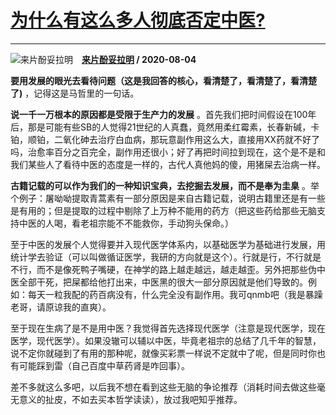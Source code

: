 # [为什么有这么多人彻底否定中医?](https://www.zhihu.com/answer/1382830376)

--------------------------------------------------------------

![来片酚妥拉明](https://pic1.zhimg.com/v2-c23dd4d234ce517c29cdce96f7c8fbba.jpg?source=1940ef5c "来片酚妥拉明")&emsp;**[来片酚妥拉明](https://www.zhihu.com/people/wu-suo-bu-zhi-de-da-shen-81) / 2020-08-04**

 **要用发展的眼光去看待问题（这是我回答的核心，看清楚了，看清楚了，看清楚了)** ，记得这是马哲里的一句话。

 **说一千一万根本的原因都是受限于生产力的发展** 。首先我们把时间假设在100年后，那是可能有些SB的人觉得21世纪的人真蠢，竟然用柔红霉素，长春新碱，卡铂，顺铂，二氧化砷去治疗白血病，那玩意副作用这么大，直接用XX药就不好了吗，治愈率百分之百完全，副作用还很小；好了再把时间拉到现在，这个是不是和我们某些人了看待中医的态度是一样的，古代人真他妈的傻，用猪屎去治病一样。

 **古籍记载的可以作为我们的一种知识宝典，去挖掘去发展，而不是奉为圭臬** 。举个例子：屠呦呦提取青蒿素有一部分原因是来自古籍记载，说明古籍里还是有一些是有用的；但是提取的过程中剔除了上万种不能用的药方（把这些药给那些无脑支持中医的人喝，看老祖宗能不不能救你，手动狗头保命。）

至于中医的发展个人觉得要并入现代医学体系内，以基础医学为基础进行发展，用统计学去验证（可以叫做循证医学，我研的方向就是这个）。行就是行，不行就是不行，而不是像死鸭子嘴硬，在神学的路上越走越远，越走越歪。另外把那些伪中医全部干死，把屎都给他打出来，中医黑的很大一部分原因就是他们导致的。例如：每天一粒我配的药百病没有，什么完全没有副作用。我可qnmb吧（我是暴躁老哥，请原谅我的直爽）。

至于现在生病了是不是用中医？我觉得首先选择现代医学（注意是现代医学，现在医学，现代医学）。如果没辙可以辅以中医，毕竟老祖宗的总结了几千年的智慧，说不定你就碰到了有用的那种呢，就像买彩票一样说不定就中了呢，但是同时你也有可能踩到雷（自己百度中草药肾是咋回事）。

差不多就这么多吧，以后我不想在看到这些无脑的争论推荐（消耗时间去做这些毫无意义的扯皮，不如去买本哲学读读），放过我吧知乎推荐。

